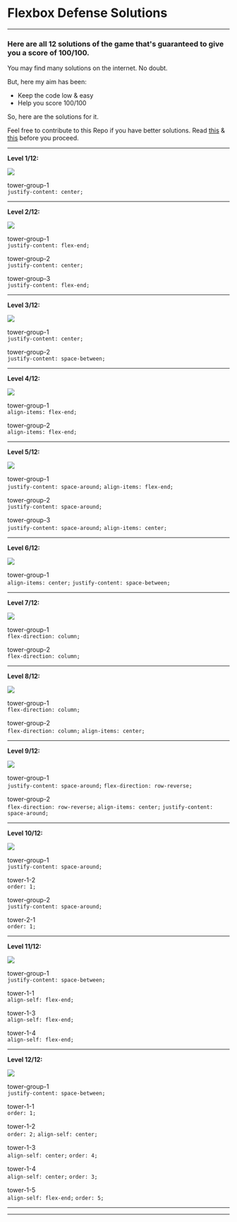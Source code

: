 # Flexbox Defense Solutions
***

### Here are all 12 solutions of the game that's guaranteed to give you a score of 100/100.

You may find many solutions on the internet. No doubt.

But, here my aim has been:

- Keep the code low & easy
- Help you score 100/100

So, here are the solutions for it.

Feel free to contribute to this Repo if you have better solutions. Read [this](./CONTRIBUTING.md) & [this](./LICENSE.md) before you proceed.
***


**Level 1/12:**

![](Pictures/1.png)

tower-group-1 <br />
`justify-content: center;`

***
**Level 2/12:**

![](Pictures/2.png)

tower-group-1  <br />
`justify-content: flex-end;` 

tower-group-2 <br />
`justify-content: center;`

tower-group-3 <br />
`justify-content: flex-end;`

***
**Level 3/12:**

![](Pictures/3.png)

tower-group-1  <br />
`justify-content: center;`

tower-group-2 <br />
`justify-content: space-between;`

***
**Level 4/12:**

![](Pictures/4.png)

tower-group-1  <br />
`align-items: flex-end;`

tower-group-2 <br />
`align-items: flex-end;`

***
**Level 5/12:**

![](Pictures/5.png)

tower-group-1  <br />
`justify-content: space-around;`
`align-items: flex-end;`

tower-group-2 <br />
`justify-content: space-around;`

tower-group-3 <br />
`justify-content: space-around;`
`align-items: center;`

***
**Level 6/12:**

![](Pictures/6.png)

tower-group-1  <br />
`align-items: center;`
`justify-content: space-between;`

***
**Level 7/12:**

![](Pictures/7.png)

tower-group-1  <br />
`flex-direction: column;`

tower-group-2 <br />
`flex-direction: column;`

***
**Level 8/12:**

![](Pictures/8.png)

tower-group-1  <br />
`flex-direction: column;`

tower-group-2 <br />
`flex-direction: column;`
`align-items: center;`

***
**Level 9/12:**

![](Pictures/9.png)

tower-group-1  <br />
`justify-content: space-around;`
`flex-direction: row-reverse;`

tower-group-2 <br />
`flex-direction: row-reverse;`
`align-items: center;`
`justify-content: space-around;`

***
**Level 10/12:**

![](Pictures/10.png)

tower-group-1  <br />
`justify-content: space-around;`

tower-1-2 <br />
`order: 1;`

tower-group-2 <br />
`justify-content: space-around;`

tower-2-1 <br />
`order: 1;`

***
**Level 11/12:**

![](Pictures/11.png)

tower-group-1  <br />
`justify-content: space-between;`

tower-1-1 <br />
`align-self: flex-end;`

tower-1-3 <br />
`align-self: flex-end;`

tower-1-4 <br />
`align-self: flex-end;`

***
**Level 12/12:**

![](Pictures/12.png)

tower-group-1  <br />
`justify-content: space-between;`

tower-1-1 <br />
`order: 1;`

tower-1-2 <br />
`order: 2;`
`align-self: center;`

tower-1-3 <br />
`align-self: center;`
`order: 4;`

tower-1-4 <br />
`align-self: center;`
`order: 3;`

tower-1-5 <br />
`align-self: flex-end;`
`order: 5;`

***
***
